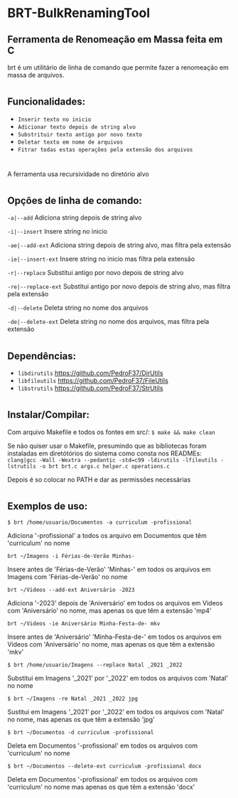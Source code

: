 # BRT-BulkRenamingTool
## Ferramenta de Renomeação em Massa feita em C
brt é um utilitário de linha de comando que permite fazer a renomeação em massa de arquivos.
#
## Funcionalidades:
* `Inserir texto no inicio`
* `Adicionar texto depois de string alvo`
* `Substrituir texto antigo por novo texto`
* `Deletar texto em nome de arquivos`
* `Fitrar todas estas operações pela extensão dos arquivos`
#
A ferramenta usa recursividade no diretório alvo
#
## Opções de linha de comando:
`-a|--add` Adiciona string depois de string alvo

`-i|--insert` Insere string no inicio

`-ae|--add-ext` Adiciona string depois de string alvo, mas filtra pela extensão

`-ie|--insert-ext` Insere string no inicio mas filtra pela extensão

`-r|--replace` Substitui antigo por novo depois de string alvo

`-re|--replace-ext` Substitui antigo por novo depois de string alvo, mas filtra pela extensão

`-d|--delete` Deleta string no nome dos arquivos

`-de|--delete-ext` Deleta string no nome dos arquivos, mas filtra pela extensão
#
## Dependências:
* `libdirutils`  https://github.com/PedroF37/DirUtils
* `libfileutils`  https://github.com/PedroF37/FileUtils
* `libstrutils`  https://github.com/PedroF37/StrUtils
#
## Instalar/Compilar:
Com arquivo Makefile e todos os fontes em src/:
`$ make && make clean`

Se não quiser usar o Makefile, presumindo que as bibliotecas foram instaladas em diretótórios do sistema como consta nos READMEs:
`clang|gcc -Wall -Wextra --pedantic -std=c99 -ldirutils -lfileutils -lstrutils -o brt brt.c args.c helper.c operations.c`

Depois é so colocar no PATH e dar as permissões necessárias
#
## Exemplos de uso:
`$ brt /home/usuario/Documentos -a curriculum -profissional`

Adiciona '-profissional' a todos os arquivo em Documentos que têm 'curriculum' no nome

`brt ~/Imagens -i Férias-de-Verão Minhas-`

Insere antes de 'Férias-de-Verão' 'Minhas-' em todos os arquivos em Imagens com 'Férias-de-Verão' no nome

`brt ~/Videos --add-ext Aniversário -2023`

Adiciona '-2023' depois de 'Aniversário' em todos os arquivos em Videos com 'Aniversário' no nome, mas apenas os que têm a extensão 'mp4'

`brt ~/Videos -ie Aniversário Minha-Festa-de- mkv`

Insere antes de 'Aniversário' 'Minha-Festa-de-' em todos os arquivos em Videos com 'Aniversário' no nome, mas apenas os que têm a extensão 'mkv'

`$ brt /home/usuario/Imagens --replace Natal _2021 _2022`

Substitui em Imagens '_2021' por '_2022' em todos os arquivos com 'Natal' no nome

`$ brt ~/Imagens -re Natal _2021 _2022 jpg`

Sustitui em Imagens '_2021' por '_2022' em todos os arquivos com 'Natal' no nome, mas apenas os que têm a extensão 'jpg'

`$ brt ~/Documentos -d curriculum -profissional`

Deleta em Documentos '-profissional' em todos os arquivos com 'curriculum' no nome

`$ brt ~/Documentos --delete-ext curriculum -profissional docx`

 Deleta em Documentos '-profissional' em todos os arquivos com 'curriculum' no nome mas apenas os que têm a extensão 'docx'
